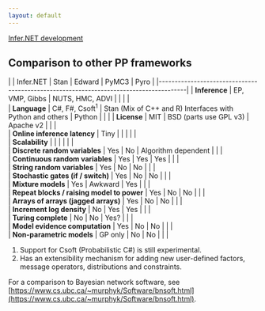 ```yaml
---
layout: default
---
```

[Infer.NET development](index.md)

## Comparison to other PP frameworks

|                                            | Infer.NET                 | Stan | Edward | PyMC3 | Pyro |
|---------------------------------------------------------------------------------------|
| **Inference**                              | EP, VMP, Gibbs            | NUTS, HMC, ADVI | | | |	
| **Language**                               | C#, F#, Csoft<sup>1</sup> | Stan (Mix of C++ and R) Interfaces with Python and others | Python | | |
| **License**                                | MIT                       | BSD (parts use GPL v3) | Apache v2 | | |		
| **Online inference latency**               | Tiny                      | | | | |				
| **Scalability**                            |                           | | | | |					
| **Discrete random variables**              | Yes                       | No | Algorithm dependent | | |		
| **Continuous random variables**            | Yes                       | Yes | Yes | | |		
| **String random variables**                | Yes                       | No | No | | |		
| **Stochastic gates (if / switch)**         | Yes                       | No | No | | |		
| **Mixture models**                         | Yes                       | Awkward | Yes | | |		
| **Repeat blocks / raising model to power** | Yes                       | No | No | | |		
| **Arrays of arrays (jagged arrays)**       | Yes                       | No | No | | |		
| **Increment log density**                  | No                        | Yes | Yes | | |		
| **Turing complete**                        | No                        | No | Yes? | | |		
| **Model evidence computation**             | Yes                       | No |	No | | |		
| **Non-parametric models**                  | GP only                   | No | No | | |		

1. Support for Csoft (Probabilistic C#) is still experimental.
2. Has an extensibility mechanism for adding new user-defined factors, message operators, distributions and constraints.

For a comparison to Bayesian network software, see [https://www.cs.ubc.ca/~murphyk/Software/bnsoft.html](https://www.cs.ubc.ca/~murphyk/Software/bnsoft.html).
